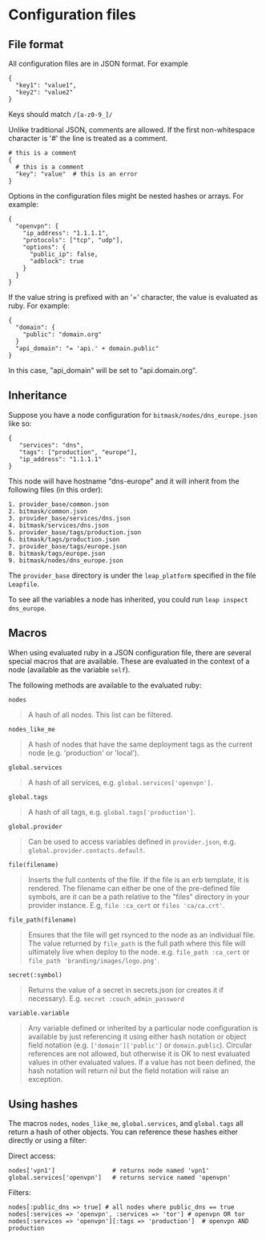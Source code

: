 Configuration files
===================================

File format
-------------------------------------------

All configuration files are in JSON format. For example

    {
      "key1": "value1",
      "key2": "value2"
    }

Keys should match `/[a-z0-9_]/`

Unlike traditional JSON, comments are allowed. If the first non-whitespace character is '#' the line is treated as a comment.

    # this is a comment
    {
      # this is a comment
      "key": "value"  # this is an error
    }

Options in the configuration files might be nested hashes or arrays. For example:

    {
      "openvpn": {
        "ip_address": "1.1.1.1",
        "protocols": ["tcp", "udp"],
        "options": {
          "public_ip": false,
          "adblock": true
        }
      }
    }

If the value string is prefixed with an '=' character, the value is evaluated as ruby. For example:

    {
      "domain": {
        "public": "domain.org"
      }
      "api_domain": "= 'api.' + domain.public"
    }

In this case, "api_domain" will be set to "api.domain.org".

Inheritance
----------------------------------------

Suppose you have a node configuration for `bitmask/nodes/dns_europe.json` like so:

    {
       "services": "dns",
       "tags": ["production", "europe"],
       "ip_address": "1.1.1.1"
    }

This node will have hostname "dns-europe" and it will inherit from the following files (in this order):

    1. provider_base/common.json
    2. bitmask/common.json
    3. provider_base/services/dns.json
    4. bitmask/services/dns.json
    5. provider_base/tags/production.json
    6. bitmask/tags/production.json
    7. provider_base/tags/europe.json
    8. bitmask/tags/europe.json
    9. bitmask/nodes/dns_europe.json

The `provider_base` directory is under the `leap_platform` specified in the file `Leapfile`.

To see all the variables a node has inherited, you could run `leap inspect dns_europe`.

Macros
----------------------------------------

When using evaluated ruby in a JSON configuration file, there are several special macros that are available. These are evaluated in the context of a node (available as the variable `self`).

The following methods are available to the evaluated ruby:

`nodes`

  > A hash of all nodes. This list can be filtered.

`nodes_like_me`

  > A hash of nodes that have the same deployment tags as the current node (e.g. 'production' or 'local').

`global.services`

  > A hash of all services, e.g. `global.services['openvpn']`.

`global.tags`

  > A hash of all tags, e.g. `global.tags['production']`.

 `global.provider`

  > Can be used to access variables defined in `provider.json`, e.g. `global.provider.contacts.default`.

`file(filename)`

  > Inserts the full contents of the file. If the file is an erb template, it is rendered. The filename can either be one of the pre-defined file symbols, are it can be a path relative to the "files" directory in your provider instance. E.g, `file :ca_cert` or `files 'ca/ca.crt'`.

`file_path(filename)`

  >  Ensures that the file will get rsynced to the node as an individual file. The value returned by `file_path` is the full path where this file will ultimately live when deploy to the node. e.g. `file_path :ca_cert` or `file_path 'branding/images/logo.png'`.

`secret(:symbol)`

  > Returns the value of a secret in secrets.json (or creates it if necessary). E.g. `secret :couch_admin_password`

`variable.variable`

  > Any variable defined or inherited by a particular node configuration is available by just referencing it using either hash notation or object field notation (e.g. `['domain']['public']` or `domain.public`). Circular references are not allowed, but otherwise it is OK to nest evaluated values in other evaluated values. If a value has not been defined, the hash notation will return nil but the field notation will raise an exception.

Using hashes
-----------------------------------------

The macros `nodes`, `nodes_like_me`, `global.services`, and `global.tags` all return a hash of other objects. You can reference these hashes either directly or using a filter:

Direct access:

    nodes['vpn1']                # returns node named 'vpn1'
    global.services['openvpn']   # returns service named 'openvpn'

Filters:

    nodes[:public_dns => true] # all nodes where public_dns == true
    nodes[:services => 'openvpn', :services => 'tor'] # openvpn OR tor
    nodes[:services => 'openvpn'][:tags => 'production']  # openvpn AND production
